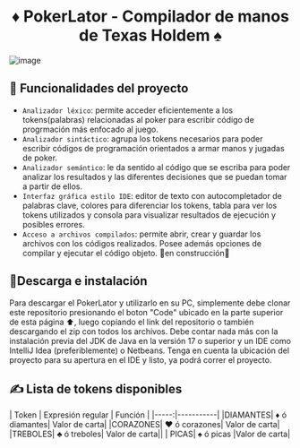 <h1 align="center">
♦️ PokerLator - Compilador de manos de Texas Holdem  ♠️
</h1>

![image](https://github.com/sanTorres770/compilador-Pokerlator/assets/104399353/820ac28a-ffb5-400a-90f8-efd6c9ed7242)

## 🔨 Funcionalidades del proyecto

- `Analizador léxico`: permite acceder eficientemente a los tokens(palabras) relacionadas al poker para escribir código de progrmación más enfocado al juego.
- `Analizador sintáctico`: agrupa los tokens necesarios para poder escribir códigos de programación orientados a armar manos y jugadas de poker.
- `Analizador semántico`: le da sentido al código que se escriba para poder analizar los resultados y las diferentes decisiones que se puedan tomar a partir de ellos.
- `Interfaz gráfica estilo IDE`: editor de texto con autocompletador de palabras clave, colores para diferenciar los tokens, tabla para ver los tokens utilizados y consola para visualizar resultados de ejecución y posibles errores.
- `Acceso a archivos compilados`: permite abrir, crear y guardar los archivos con los códigos realizados. Posee además opciones de compilar y ejecutar el código objeto. 🚧en construcción🚧

## 🔻Descarga e instalación

Para descargar el PokerLator y utilizarlo en su PC, simplemente debe clonar este repositorio presionando el boton "Code" ubicado en la parte superior de esta página ⬆️, luego copiando el link del repositorio o también descargando el zip con todos los archivos.
Debe contar nada más con la instalación previa del JDK de Java en la versión 17 o superior y un IDE como IntelliJ Idea (preferiblemente) o Netbeans.
Tenga en cuenta la ubicación del proyecto para su apertura en el IDE y listo, ya podrá correr el proyecto.

## ✍️ Lista de tokens disponibles

| Token | Expresión regular  | Función |
|-----:|-----------|
|DIAMANTES| ♦ ó diamantes| Valor de carta|
|CORAZONES| ♥ ó corazones| Valor de carta|
|TREBOLES| ♣ ó treboles| Valor de carta||
| PICAS| ♠ ó picas |Valor de carta|



